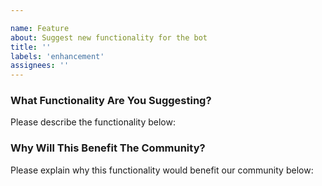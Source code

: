 ```yaml
---

name: Feature
about: Suggest new functionality for the bot
title: ''
labels: 'enhancement'
assignees: ''
---
```


### What Functionality Are You Suggesting?
Please describe the functionality below:

### Why Will This Benefit The Community?
Please explain why this functionality would benefit our community below:
